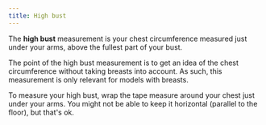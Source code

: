 ```yaml
---
title: High bust
---
```


The **high bust** measurement is your chest circumference measured just under your arms, above the fullest part of your bust.

The point of the high bust measurement is to get an idea of the chest circumference without taking breasts into account. As such, this measurement is only relevant for models with breasts.

To measure your high bust, wrap the tape measure around your chest just under your arms.
You might not be able to keep it horizontal (parallel to the floor), but that's ok.
